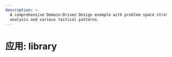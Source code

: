 ```yaml
---
description: >-
  A comprehensive Domain-Driven Design example with problem space strategic
  analysis and various tactical patterns.
---
```


# 应用: library

